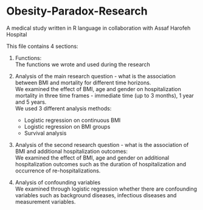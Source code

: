 # Obesity-Paradox-Research
A medical study written in R language in collaboration with Assaf Harofeh Hospital

This file contains 4 sections:

1. Functions:<br>
   The functions we wrote and used during the research
   
2. Analysis of the main research question - what is the association between BMI and mortality for different time horizons.<br>
   We examined the effect of BMI, age and gender on hospitalization mortality in three time frames - immediate time (up to 3 months), 1 year and 5 years.<br>
   We used 3 different analysis methods:
    - Logistic regression on continuous BMI
    - Logistic regression on BMI groups
    - Survival analysis

3. Analysis of the second research question - what is the association of BMI and additional hospitalization outcomes:<br>
   We examined the effect of BMI, age and gender on additional hospitalization outcomes such as the duration of hospitalization and occurrence of re-hospitalizations.
   
4. Analysis of confounding variables<br>
   We examined through logistic regression whether there are confounding variables such as background diseases, infectious diseases and measurement variables.

